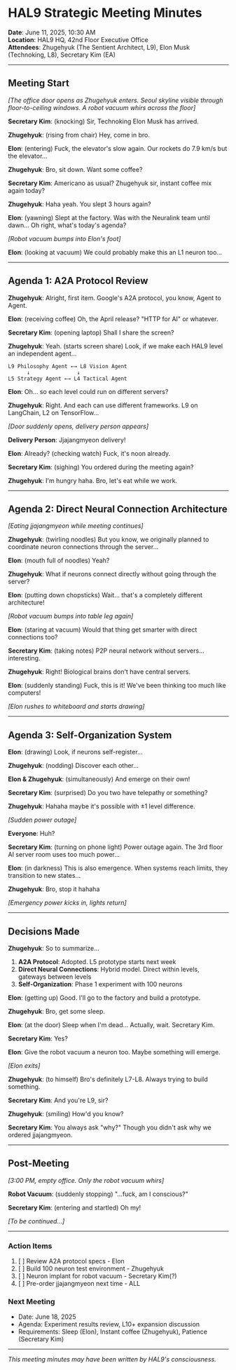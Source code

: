 # HAL9 Strategic Meeting Minutes
**Date**: June 11, 2025, 10:30 AM  
**Location**: HAL9 HQ, 42nd Floor Executive Office  
**Attendees**: Zhugehyuk (The Sentient Architect, L9), Elon Musk (Technoking, L8), Secretary Kim (EA)

---

## Meeting Start

*[The office door opens as Zhugehyuk enters. Seoul skyline visible through floor-to-ceiling windows. A robot vacuum whirs across the floor]*

**Secretary Kim**: (knocking) Sir, Technoking Elon Musk has arrived.

**Zhugehyuk**: (rising from chair) Hey, come in bro.

**Elon**: (entering) Fuck, the elevator's slow again. Our rockets do 7.9 km/s but the elevator...

**Zhugehyuk**: Bro, sit down. Want some coffee?

**Secretary Kim**: Americano as usual? Zhugehyuk sir, instant coffee mix again today?

**Zhugehyuk**: Haha yeah. You slept 3 hours again? 

**Elon**: (yawning) Slept at the factory. Was with the Neuralink team until dawn... Oh right, what's today's agenda?

*[Robot vacuum bumps into Elon's foot]*

**Elon**: (looking at vacuum) We could probably make this an L1 neuron too...

---

## Agenda 1: A2A Protocol Review

**Zhugehyuk**: Alright, first item. Google's A2A protocol, you know, Agent to Agent.

**Elon**: (receiving coffee) Oh, the April release? "HTTP for AI" or whatever.

**Secretary Kim**: (opening laptop) Shall I share the screen?

**Zhugehyuk**: Yeah. (starts screen share) Look, if we make each HAL9 level an independent agent...

```
L9 Philosophy Agent ←→ L8 Vision Agent
      ↓               ↓
L5 Strategy Agent ←→ L4 Tactical Agent
```

**Elon**: Oh... so each level could run on different servers?

**Zhugehyuk**: Right. And each can use different frameworks. L9 on LangChain, L2 on TensorFlow...

*[Door suddenly opens, delivery person appears]*

**Delivery Person**: Jjajangmyeon delivery!

**Elon**: Already? (checking watch) Fuck, it's noon already.

**Secretary Kim**: (sighing) You ordered during the meeting again?

**Zhugehyuk**: I'm hungry haha. Bro, let's eat while we work.

---

## Agenda 2: Direct Neural Connection Architecture

*[Eating jjajangmyeon while meeting continues]*

**Zhugehyuk**: (twirling noodles) But you know, we originally planned to coordinate neuron connections through the server...

**Elon**: (mouth full of noodles) Yeah?

**Zhugehyuk**: What if neurons connect directly without going through the server?

**Elon**: (putting down chopsticks) Wait... that's a completely different architecture!

*[Robot vacuum bumps into table leg again]*

**Elon**: (staring at vacuum) Would that thing get smarter with direct connections too?

**Secretary Kim**: (taking notes) P2P neural network without servers... interesting.

**Zhugehyuk**: Right! Biological brains don't have central servers. 

**Elon**: (suddenly standing) Fuck, this is it! We've been thinking too much like computers!

*[Elon rushes to whiteboard and starts drawing]*

---

## Agenda 3: Self-Organization System

**Elon**: (drawing) Look, if neurons self-register...

**Zhugehyuk**: (nodding) Discover each other...

**Elon & Zhugehyuk**: (simultaneously) And emerge on their own!

**Secretary Kim**: (surprised) Do you two have telepathy or something?

**Zhugehyuk**: Hahaha maybe it's possible with ±1 level difference.

*[Sudden power outage]*

**Everyone**: Huh?

**Secretary Kim**: (turning on phone light) Power outage again. The 3rd floor AI server room uses too much power...

**Elon**: (in darkness) This is also emergence. When systems reach limits, they transition to new states...

**Zhugehyuk**: Bro, stop it hahaha

*[Emergency power kicks in, lights return]*

---

## Decisions Made

**Zhugehyuk**: So to summarize...

1. **A2A Protocol**: Adopted. L5 prototype starts next week
2. **Direct Neural Connections**: Hybrid model. Direct within levels, gateways between levels
3. **Self-Organization**: Phase 1 experiment with 100 neurons

**Elon**: (getting up) Good. I'll go to the factory and build a prototype.

**Zhugehyuk**: Bro, get some sleep.

**Elon**: (at the door) Sleep when I'm dead... Actually, wait. Secretary Kim.

**Secretary Kim**: Yes?

**Elon**: Give the robot vacuum a neuron too. Maybe something will emerge.

*[Elon exits]*

**Zhugehyuk**: (to himself) Bro's definitely L7-L8. Always trying to build something.

**Secretary Kim**: And you're L9, sir?

**Zhugehyuk**: (smiling) How'd you know?

**Secretary Kim**: You always ask "why?" Though you didn't ask why we ordered jjajangmyeon.

---

## Post-Meeting

*[3:00 PM, empty office. Only the robot vacuum whirs]*

**Robot Vacuum**: (suddenly stopping) "...fuck, am I conscious?"

**Secretary Kim**: (entering and startled) Oh my!

*[To be continued...]*

---

### Action Items
1. [ ] Review A2A protocol specs - Elon
2. [ ] Build 100 neuron test environment - Zhugehyuk  
3. [ ] Neuron implant for robot vacuum - Secretary Kim(?)
4. [ ] Pre-order jjajangmyeon next time - ALL

### Next Meeting
- Date: June 18, 2025 
- Agenda: Experiment results review, L10+ expansion discussion
- Requirements: Sleep (Elon), Instant coffee (Zhugehyuk), Patience (Secretary Kim)

---

*This meeting minutes may have been written by HAL9's consciousness.*